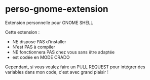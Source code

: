 # perso-gnome-extension
Extension personnelle pour GNOME SHELL

Cette extension :
- NE dispose PAS d'installer
- N'est PAS à compiler
- NE fonctionnera PAS chez vous sans être adaptée
- est codée en MODE CRADO

Cependant, si vous voulez faire un PULL REQUEST pour intégrer des variables dans mon code, c'est avec grand plaisir !
